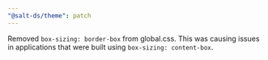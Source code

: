 ```yaml
---
"@salt-ds/theme": patch
---
```


Removed `box-sizing: border-box` from global.css. This was causing issues in applications that were built using `box-sizing: content-box`.
